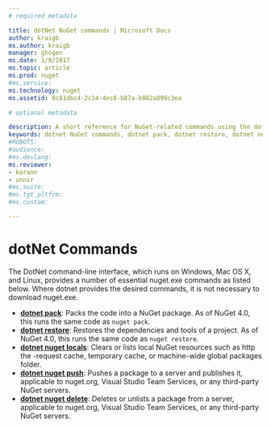 ```yaml
---
# required metadata

title: dotNet NuGet commands | Microsoft Docs
author: kraigb
ms.author: kraigb
manager: ghogen
ms.date: 1/9/2017
ms.topic: article
ms.prod: nuget
#ms.service:
ms.technology: nuget
ms.assetid: 0c81dbc4-2c14-4ec8-b87a-b802a899c3ea

# optional metadata

description: A short reference for NuGet-related commands using the dotnet command-line interface.
keywords: dotnet NuGet commands, dotnet pack, dotnet restore, dotnet nuget locals, dotnet nuget push, dotnet nuget delete
#ROBOTS:
#audience:
#ms.devlang:
ms.reviewer:
- karann
- unnir
#ms.suite:
#ms.tgt_pltfrm:
#ms.custom:

---
```

# dotNet Commands

The DotNet command-line interface, which runs on Windows, Mac OS X, and Linux, provides a number of essential nuget.exe commands as listed below. Where dotnet provides the desired commands, it is not necessary to download nuget.exe.

- [**dotnet pack**](https://docs.microsoft.com/dotnet/articles/core/preview3/tools/dotnet-pack): Packs the code into a NuGet package. As of NuGet 4.0, this runs the same code as `nuget pack`.
- [**dotnet restore**](https://docs.microsoft.com/dotnet/articles/core/preview3/tools/dotnet-restore): Restores the dependencies and tools of a project. As of NuGet 4.0, this runs the same code as `nuget restore`.
- [**dotnet nuget locals**](https://docs.microsoft.com/dotnet/articles/core/preview3/tools/dotnet-nuget-locals): Clears or lists local NuGet resources such as http the -request cache, temporary cache, or machine-wide global packages folder.
- [**dotnet nuget push**](https://docs.microsoft.com/dotnet/articles/core/preview3/tools/dotnet-nuget-push): Pushes a package to a server and publishes it, applicable to nuget.org, Visual Studio Team Services, or any third-party NuGet servers.
- [**dotnet nuget delete**](https://docs.microsoft.com/dotnet/articles/core/preview3/tools/dotnet-nuget-delete): Deletes or unlists a package from a  server, applicable to nuget.org, Visual Studio Team Services, or any third-party NuGet servers.

